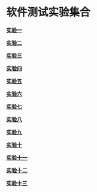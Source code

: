 # 软件测试实验集合

**[实验一](test01/README.md)**

**[实验二](test02/README.md)**

**[实验三](test03/README.md)**

**[实验四](test04/README.md)**

**[实验五](test05/README.md)**

**[实验六](test06/README.md)**

**[实验七](test07/README.md)**

**[实验八](test08/README.md)**

**[实验九](test09/README.md)**

**[实验十](test10/README.md)**

**[实验十一](test11/README.md)**

**[实验十二](test12/README.md)**

**[实验十三](test13/README.md)**
